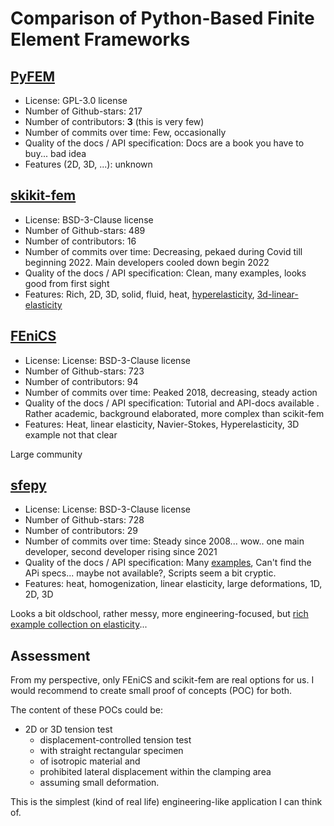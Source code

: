 # Comparison of Python-Based Finite Element Frameworks

## [PyFEM](https://github.com/jjcremmers/PyFEM)

- License: GPL-3.0 license
- Number of Github-stars: 217
- Number of contributors: **3** (this is very few)
- Number of commits over time: Few, occasionally
- Quality of the docs / API specification: Docs are a book you have to buy... bad idea
- Features (2D, 3D, ...): unknown

## [skikit-fem](https://github.com/kinnala/scikit-fem)

- License: BSD-3-Clause license
- Number of Github-stars: 489
- Number of contributors: 16
- Number of commits over time: Decreasing, pekaed during Covid till beginning 2022. Main developers cooled down begin 2022
- Quality of the docs / API specification: Clean, many examples, looks good from first sight
- Features: Rich, 2D, 3D, solid, fluid, heat, [hyperelasticity](https://github.com/kinnala/scikit-fem/blob/10.0.1/docs/examples/ex43.py), [3d-linear-elasticity](https://github.com/kinnala/scikit-fem/blob/10.0.1/docs/examples/ex11.py)

## [FEniCS](https://github.com/FEniCS/dolfinx)

- License: License: BSD-3-Clause license
- Number of Github-stars: 723
- Number of contributors: 94
- Number of commits over time: Peaked 2018, decreasing, steady action
- Quality of the docs / API specification: Tutorial and API-docs available . Rather academic, background elaborated, more complex than scikit-fem
- Features: Heat, linear elasticity, Navier-Stokes, Hyperelasticity, 3D example not that clear

Large community

## [sfepy](https://github.com/sfepy/sfepy)

- License: License: BSD-3-Clause license
- Number of Github-stars: 728
- Number of contributors: 29
- Number of commits over time: Steady since 2008... wow.. one main developer, second developer rising since 2021
- Quality of the docs / API specification: Many [examples](https://sfepy.org/doc-devel/examples/index.html), Can't find the APi specs... maybe not available?, Scripts seem a bit cryptic.
- Features: heat, homogenization, linear elasticity, large deformations, 1D, 2D, 3D

Looks a bit oldschool, rather messy, more engineering-focused, but [rich example collection on elasticity](https://sfepy.org/doc-devel/examples/linear_elasticity-index.html)...

## Assessment

From my perspective, only FEniCS and scikit-fem are real options for us.
I would recommend to create small proof of concepts (POC) for both.

The content of these POCs could be:

- 2D or 3D tension test
  - displacement-controlled tension test
  - with straight rectangular specimen
  - of isotropic material and
  - prohibited lateral displacement within the clamping area
  - assuming small deformation.

This is the simplest (kind of real life) engineering-like application I can think of.

